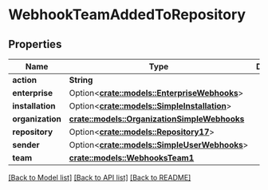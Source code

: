 # WebhookTeamAddedToRepository

## Properties

Name | Type | Description | Notes
------------ | ------------- | ------------- | -------------
**action** | **String** |  | 
**enterprise** | Option<[**crate::models::EnterpriseWebhooks**](enterprise-webhooks.md)> |  | [optional]
**installation** | Option<[**crate::models::SimpleInstallation**](simple-installation.md)> |  | [optional]
**organization** | [**crate::models::OrganizationSimpleWebhooks**](organization-simple-webhooks.md) |  | 
**repository** | Option<[**crate::models::Repository17**](Repository_17.md)> |  | [optional]
**sender** | Option<[**crate::models::SimpleUserWebhooks**](simple-user-webhooks.md)> |  | [optional]
**team** | [**crate::models::WebhooksTeam1**](webhooks_team_1.md) |  | 

[[Back to Model list]](../README.md#documentation-for-models) [[Back to API list]](../README.md#documentation-for-api-endpoints) [[Back to README]](../README.md)


